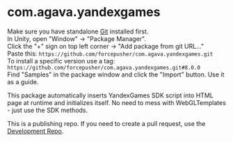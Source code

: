 # com.agava.yandexgames  
  
Make sure you have standalone [Git](https://git-scm.com/downloads) installed first.  
In Unity, open "Window" -> "Package Manager".  
Click the "+" sign on top left corner -> "Add package from git URL..."  
Paste this: `https://github.com/forcepusher/com.agava.yandexgames.git`  
To install a specific version use a tag: `https://github.com/forcepusher/com.agava.yandexgames.git#8.0.0`  
Find "Samples" in the package window and click the "Import" button. Use it as a guide.  
  
This package automatically inserts YandexGames SDK script into HTML page at runtime and initializes itself. No need to mess with WebGLTemplates - just use the SDK methods.  
  
This is a publishing repo. If you need to create a pull request, use the [Development Repo](https://github.com/forcepusher/YandexGamesUnity).  
